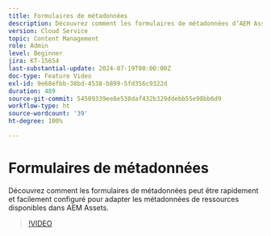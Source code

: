 ```yaml
---
title: Formulaires de métadonnées
description: Découvrez comment les formulaires de métadonnées d’AEM Assets peuvent être configurés rapidement et facilement pour adapter les métadonnées des ressources.
version: Cloud Service
topic: Content Management
role: Admin
level: Beginner
jira: KT-15654
last-substantial-update: 2024-07-19T00:00:00Z
doc-type: Feature Video
exl-id: 9e68efbb-38bd-4538-b899-5fd356c9322d
duration: 489
source-git-commit: 54509339ee8e538daf432b329ddebb55e98bb6d9
workflow-type: ht
source-wordcount: '39'
ht-degree: 100%

---
```


# Formulaires de métadonnées

Découvrez comment les formulaires de métadonnées peut être rapidement et facilement configuré pour adapter les métadonnées de ressources disponibles dans AEM Assets.

>[!VIDEO](https://video.tv.adobe.com/v/3431686?quality=12&learn=on)

